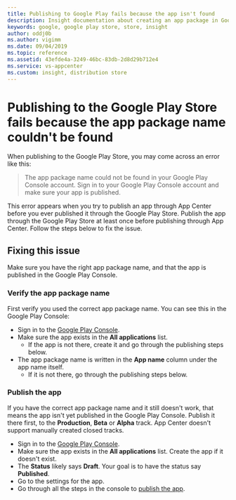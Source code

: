 ```yaml
---
title: Publishing to Google Play fails because the app isn't found
description: Insight documentation about creating an app package in Google Play Console so that App Center can connect and work with Google Play
keywords: google, google play store, store, insight
author: oddj0b
ms.author: vigimm
ms.date: 09/04/2019
ms.topic: reference
ms.assetid: 43efde4a-3249-46bc-83db-2d8d29b712e4
ms.service: vs-appcenter
ms.custom: insight, distribution store
---
```


# Publishing to the Google Play Store fails because the app package name couldn't be found

When publishing to the Google Play Store, you may come across an error like this:

> The app package name could not be found in your Google Play Console account. Sign in to your Google Play Console account and make sure your app is published.

This error appears when you try to publish an app through App Center before you ever published it through the Google Play Store. Publish the app through the Google Play Store at least once before publishing through App Center. Follow the steps below to fix the issue.

## Fixing this issue

Make sure you have the right app package name, and that the app is published in the Google Play Console.

### Verify the app package name

First verify you used the correct app package name. You can see this in the Google Play Console:

* Sign in to the [Google Play Console](https://play.google.com/apps/publish/).
* Make sure the app exists in the **All applications** list.
  * If the app is not there, create it and go through the publishing steps below.
* The app package name is written in the **App name** column under the app name itself.
  * If it is not there, go through the publishing steps below.

### Publish the app

If you have the correct app package name and it still doesn't work, that means the app isn't yet published in the Google Play Console. Publish it there first, to the **Production**, **Beta** or **Alpha** track. App Center doesn't support manually created closed tracks.

* Sign in to the [Google Play Console](https://play.google.com/apps/publish/).
* Make sure the app exists in the **All applications** list. Create the app if it doesn't exist.
* The **Status** likely says **Draft**. Your goal is to have the status say **Published**.
* Go to the settings for the app.
* Go through all the steps in the console to [publish the app](https://support.google.com/googleplay/android-developer/answer/6334282?hl=en&ref_topic=7072031).
